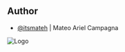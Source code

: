 ## Author
- [@itsmateh]() | Mateo Ariel Campagna

![Logo](https://img.atcoder.jp/assets/atcoder.png)

